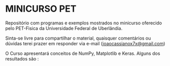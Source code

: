 # MINICURSO PET

Repositório com programas e exemplos mostrados no minicurso oferecido pelo PET-Fìsica da Universidade Federal de Uberlândia.

Sinta-se livre para compartilhar o material, quaisquer comentários ou dúvidas terei prazer em responder via e-mail (joaocassianox7x@gmail.com)

O Curso apresentará conceitos de NumPy, Matplotlib e Keras. Alguns dos resultados são :

